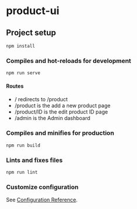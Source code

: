 # product-ui

## Project setup
```
npm install
```

### Compiles and hot-reloads for development
```
npm run serve
```
#### Routes
- / redirects to /product
- /product is the add a new product page
- /product/ID is the edit product ID page
- /admin is the Admin dashboard

### Compiles and minifies for production
```
npm run build
```

### Lints and fixes files
```
npm run lint
```

### Customize configuration
See [Configuration Reference](https://cli.vuejs.org/config/).
